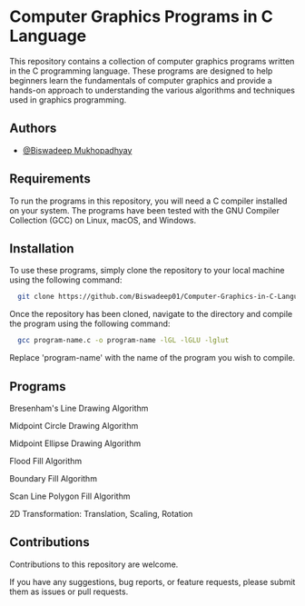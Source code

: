 
# Computer Graphics Programs in C Language

This repository contains a collection of computer graphics programs written in the C programming language. These programs are designed to help beginners learn the fundamentals of computer graphics and provide a hands-on approach to understanding the various algorithms and techniques used in graphics programming.

## Authors

- [@Biswadeep Mukhopadhyay](https://github.com/Biswadeep01)


## Requirements

To run the programs in this repository, you will need a C compiler installed on your system. The programs have been tested with the GNU Compiler Collection (GCC) on Linux, macOS, and Windows.
## Installation

To use these programs, simply clone the repository to your local machine using the following command:

```bash
  git clone https://github.com/Biswadeep01/Computer-Graphics-in-C-Language.git
```
Once the repository has been cloned, navigate to the directory and compile the program using the following command:

```bash
  gcc program-name.c -o program-name -lGL -lGLU -lglut
```
Replace 'program-name' with the name of the program you wish to compile.
## Programs

Bresenham's Line Drawing Algorithm

Midpoint Circle Drawing Algorithm

Midpoint Ellipse Drawing Algorithm

Flood Fill Algorithm

Boundary Fill Algorithm

Scan Line Polygon Fill Algorithm

2D Transformation: Translation, Scaling, Rotation
## Contributions

Contributions to this repository are welcome. 

If you have any suggestions, bug reports, or feature requests, please submit them as issues or pull requests.

